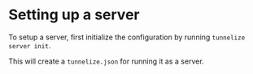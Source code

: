 # Setting up a server

To setup a server, first initialize the configuration by running `tunnelize server init`.

This will create a `tunnelize.json` for running it as a server.